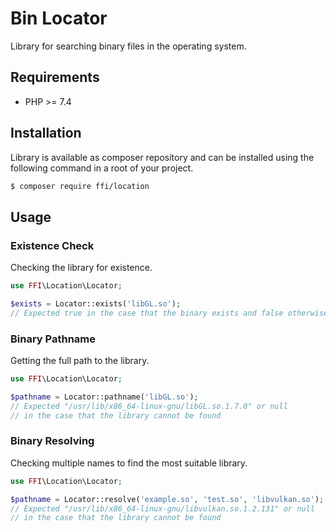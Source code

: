 # Bin Locator

Library for searching binary files in the operating system.

## Requirements

- PHP >= 7.4

## Installation

Library is available as composer repository and can be installed using the 
following command in a root of your project.

```sh
$ composer require ffi/location
```

## Usage

### Existence Check

Checking the library for existence.

```php
use FFI\Location\Locator;

$exists = Locator::exists('libGL.so');
// Expected true in the case that the binary exists and false otherwise
```

### Binary Pathname

Getting the full path to the library.

```php
use FFI\Location\Locator;

$pathname = Locator::pathname('libGL.so');
// Expected "/usr/lib/x86_64-linux-gnu/libGL.so.1.7.0" or null
// in the case that the library cannot be found
```

### Binary Resolving

Checking multiple names to find the most suitable library.

```php
use FFI\Location\Locator;

$pathname = Locator::resolve('example.so', 'test.so', 'libvulkan.so');
// Expected "/usr/lib/x86_64-linux-gnu/libvulkan.so.1.2.131" or null
// in the case that the library cannot be found
```
